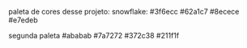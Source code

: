 paleta de cores desse projeto: snowflake:
#3f6ecc
#62a1c7
#8ecece
#e7edeb

segunda paleta
#ababab
#7a7272
#372c38
#211f1f

